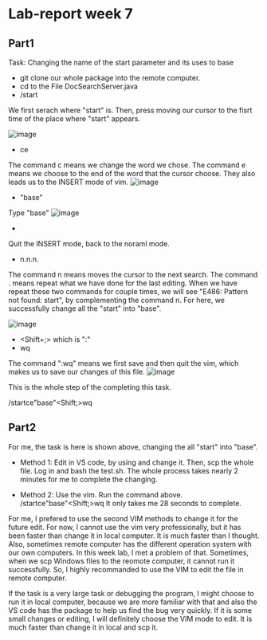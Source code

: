 # Lab-report week 7

## Part1

Task: Changing the name of the start parameter and its uses to base

- git clone our whole package into the remote computer.
- cd to the File DocSearchServer.java
- /start<Enter>   

We first serach where "start" is. Then, press <Enter> moving our cursor to the fisrt time of the place where "start" appears. 

![image](https://user-images.githubusercontent.com/106074396/201453270-33e69dce-049a-4268-be2a-cc2180951fc1.png)
- ce

The command c means we change the word we chose.
The command e means we choose to the end of the word that the cursor choose.
They also leads us to the INSERT mode of vim.
![image](https://user-images.githubusercontent.com/106074396/201453561-5f20bbc5-a935-44af-b609-5e3dab92215c.png)

- "base"

Type "base" 
![image](https://user-images.githubusercontent.com/106074396/201453742-aa10bfa8-ae9e-4250-9365-2e39ef8362df.png)


- <Esc>
Quit the INSERT mode, back to the noraml mode.

- n.n.n.

The command n means moves the cursor to the next search.
The command . means repeat what we have done for the last editing.
When we have repeat these two commands for couple times, we will see "E486: Pattern not found: start", by complementing the command n. For here, we successfully change all the "start" into "base".

![image](https://user-images.githubusercontent.com/106074396/201453976-0812cc95-a340-4b9b-a998-ee7b426aacce.png)

- <Shift+;> which is ":"
- wq <Enter>

The command ":wq" means we first save and then quit the vim, which makes us to save our changes of this file.
![image](https://user-images.githubusercontent.com/106074396/201454146-a58d34ef-d622-46ad-a688-75071a2c8804.png)

This is the whole step of the completing this task.

/start<Enter>ce"base"<Esc><Shift;>wq<Enter>

## Part2 

For me, the task is here is shown above, changing the all "start" into "base".

- Method 1:
Edit in VS code, by using <ctrl F> and change it. Then, scp the whole file. Log in and bash the test.sh.
The whole process takes nearly 2 minutes for me to complete the changing.

- Method 2:
Use the vim. Run the command above.  
/start<Enter>ce"base"<Esc><Shift;>wq<Enter>
It only takes me 28 seconds to complete.

For me, I prefered to use the second VIM methods to change it for the future edit. For now, I cannot use the vim very professionally, but it has been faster than change it in local computer. It is much faster than I thought. Also, sometimes remote computer has the different operation system with our own computers. In this week lab, I met a problem of that. Sometimes, when we scp Windows files to the reomote computer, it cannot run it successfully. So, I highly recommanded to use the VIM to edit the file in remote computer.

If the task is a very large task or debugging the program, I might choose to run it in local computer, because we are more familiar with that and also the VS code has the package to help us find the bug very quickly. If it is some small changes or editing, I will definitely choose the VIM mode to edit. It is much faster than change it in local and scp it.
